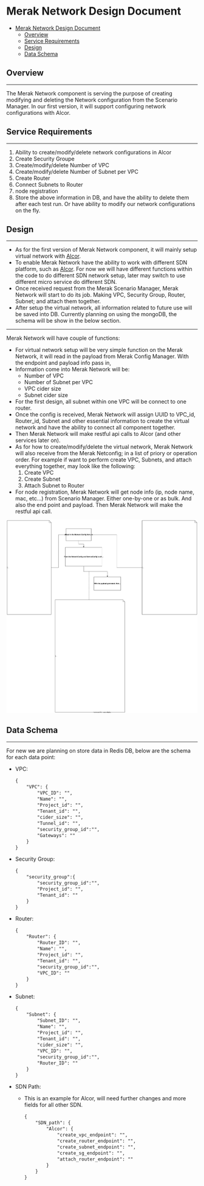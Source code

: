 # Merak Network Design Document  

- [Merak Network Design Document](#merak-network-design-document)
  - [Overview](#overview)
  - [Service Requirements](#service-requirements)
  - [Design](#design)
  - [Data Schema](#data-schema)

## Overview  
___  
The Merak Network component is serving the purpose of creating modifying and deleting the Network configuration from the Scenario Manager. In our first version, it will support configuring network configurations with Alcor.  

## Service Requirements  
___  
1. Ability to create/modify/delete network configurations in Alcor  
2. Create Security Groupe  
3. Create/modify/delete Number of VPC 
4. Create/modify/delete Number of Subnet per VPC  
5. Create Router  
6. Connect Subnets to Router  
7. node registration
8. Store the above information in DB, and have the ability to delete them after each test run. Or have ability to modify our network configurations on the fly.  

## Design  
___  

- As for the first version of Merak Network component, it will mainly setup virtual network with [Alcor](https://github.com/futurewei-cloud/alcor).  
- To enable Merak Network have the ability to work with different SDN platform, such as [Alcor](https://github.com/futurewei-cloud/alcor). For now we will have different functions within the code to do different SDN network setup, later may switch to use different micro service do different SDN.  
- Once received request from the Merak Scenario Manager, Merak Network will start to do its job. Making VPC, Security Group, Router, Subnet; and attach them together.  
- After setup the virtual network, all information related to future use will be saved into DB. Currently planning on using the mongoDB, the schema will be show in the below section.  

___  

Merak Network will have couple of functions:  
- For virtual network setup will be very simple function on the Merak Network, it will read in the payload from Merak Config Manager. With the endpoint and payload info pass in,  
- Information come into Merak Network will be:
  - Number of VPC
  - Number of Subnet per VPC
  - VPC cider size
  - Subnet cider size
- For the first design, all subnet within one VPC will be connect to one router.  
- Once the config is received, Merak Network will assign UUID to VPC_id, Router_id, Subnet and other essential information to create the virtual network and have the ability to connect all component together.
- Then Merak Network will make restful api calls to Alcor (and other services later on).  
- As for how to create/modify/delete the virtual network, Merak Network will also receive from the Merak Netconfig; in a list of priory or operation order. For example if want to perform create VPC, Subnets, and attach everything together, may look like the following:
    1. Create VPC
    2. Create Subnet
    3. Attach Subnet to Router
- For node registration, Merak Network will get node info (ip, node name, mac, etc...) from Scenario Manager. Either one-by-one or as bulk. And also the end point and payload. Then Merak Network will make the restful api call.  
  
<!-- - Merak config will be supply the user defined json config file. Then Merak Network will modify the json into proper format then send out the restful request.  
  - While doing the above operation, Merak Network will also keep the state of network configuration within the DB. -->
<!-- ___   -->

<!-- ![merak network diagram](../images/MerakNetworkFlow.drawio.svg)   -->

![merak network diagram](../images/MerakNetwork_v2.drawio.svg)  
## Data Schema  
___  

For new we are planning on store data in Redis DB, below are the schema for each data point:  

- VPC:  
    ```  
    {
        "VPC": {
            "VPC_ID": "",
            "Name": "",
            "Project_id": "",
            "Tenant_id": "",
            "cider_size": "",
            "Tunnel_id": "",
            "security_group_id":"",
            "Gateways": ""
        }
    }
    ```  

- Security Group:  
    ```  
    {
        "security_group":{
            "security_group_id":"",
            "Project_id": "",
            "Tenant_id": ""
        }
    }
    ```  

- Router:  
    ```  
    {
        "Router": {
            "Router_ID": "",
            "Name": "",
            "Project_id": "",
            "Tenant_id": "",
            "security_group_id":"",
            "VPC_ID": ""
        }
    }
    ```  

- Subnet:  
    ```  
    {
        "Subnet": {
            "Subnet_ID": "",
            "Name": "",
            "Project_id": "",
            "Tenant_id": "",
            "cider_size": "",
            "VPC_ID": "",
            "security_group_id":"",
            "Router_ID": ""
        }
    }
    ```  

- SDN Path:  
  - This is an example for Alcor, will need further changes and more fields for all other SDN.  
    ```  
    {
        "SDN_path": {
            "Alcor": {
                "create_vpc_endpoint": "",
                "create_router_endpoint": "",
                "create_subnet_endpoint": "",
                "create_sg_endpoint": "",
                "attach_router_endpoint": ""
            }
        }
    }
    ```  
